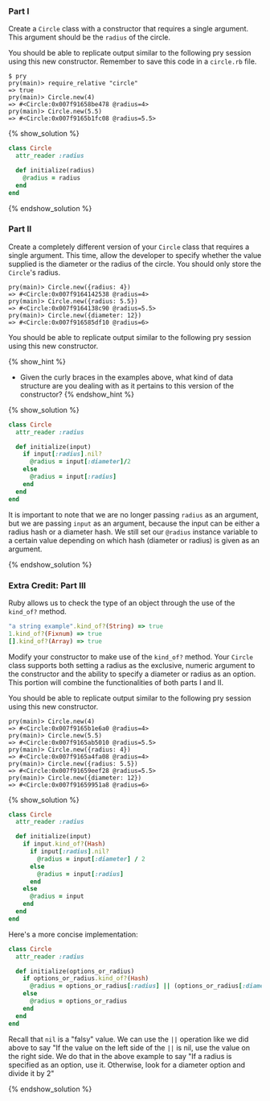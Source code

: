 ### Part I

Create a `Circle` class with a constructor that requires a single argument.
This argument should be the `radius` of the circle.

You should be able to replicate output similar to the following pry session using this new
constructor. Remember to save this code in a `circle.rb` file.

```no-highlight
$ pry
pry(main)> require_relative "circle"
=> true
pry(main)> Circle.new(4)
=> #<Circle:0x007f91658be478 @radius=4>
pry(main)> Circle.new(5.5)
=> #<Circle:0x007f9165b1fc08 @radius=5.5>
```

{% show_solution %}
```ruby
class Circle
  attr_reader :radius

  def initialize(radius)
    @radius = radius
  end
end
```
{% endshow_solution %}

### Part II

Create a completely different version of your `Circle` class that requires a
single argument. This time, allow the developer to specify whether the value
supplied is the diameter or the radius of the circle. You should only store the
`Circle`'s radius.

```no-highlight
pry(main)> Circle.new({radius: 4})
=> #<Circle:0x007f9164142538 @radius=4>
pry(main)> Circle.new({radius: 5.5})
=> #<Circle:0x007f9164138c90 @radius=5.5>
pry(main)> Circle.new({diameter: 12})
=> #<Circle:0x007f916585df10 @radius=6>
```

You should be able to replicate output similar to the following pry session using this new
constructor.

{% show_hint %}
* Given the curly braces in the examples above,
  what kind of data structure are you dealing with as it pertains to this version of the
  constructor?
{% endshow_hint %}

{% show_solution %}
```ruby
class Circle
  attr_reader :radius

  def initialize(input)
    if input[:radius].nil?
      @radius = input[:diameter]/2
    else
      @radius = input[:radius]
    end
  end
end
```

It is important to note that we are no longer passing `radius` as an argument, but we are passing `input` as an argument, because the input can be either a radius hash or a diameter hash. We still set our `@radius` instance variable to a certain value depending on which hash (diameter or radius) is given as an argument.

{% endshow_solution %}

### Extra Credit: Part III

Ruby allows us to check the type of an object through the use of
the `kind_of?` method.

```ruby
"a string example".kind_of?(String) => true
1.kind_of?(Fixnum) => true
[].kind_of?(Array) => true
```

Modify your constructor to make use of the `kind_of?` method.
Your `Circle` class supports both setting a radius as the exclusive, numeric argument to
the constructor and the ability to specify a diameter or radius as an option.
This portion will combine the functionalities of both parts I and II.

You should be able to replicate output similar to the following pry session using this new
constructor.

```no-highlight
pry(main)> Circle.new(4)
=> #<Circle:0x007f9165b1e6a0 @radius=4>
pry(main)> Circle.new(5.5)
=> #<Circle:0x007f9165ab5010 @radius=5.5>
pry(main)> Circle.new({radius: 4})
=> #<Circle:0x007f9165a4fa08 @radius=4>
pry(main)> Circle.new({radius: 5.5})
=> #<Circle:0x007f91659eef28 @radius=5.5>
pry(main)> Circle.new({diameter: 12})
=> #<Circle:0x007f91659951a8 @radius=6>
```

{% show_solution %}
```ruby
class Circle
  attr_reader :radius

  def initialize(input)
    if input.kind_of?(Hash)
      if input[:radius].nil?
        @radius = input[:diameter] / 2
      else
        @radius = input[:radius]  
      end
    else
      @radius = input
    end
  end
end
```

Here's a more concise implementation:

```ruby
class Circle
  attr_reader :radius

  def initialize(options_or_radius)
    if options_or_radius.kind_of?(Hash)
      @radius = options_or_radius[:radius] || (options_or_radius[:diameter] / 2)
    else
      @radius = options_or_radius
    end
  end
end
```

Recall that `nil` is a "falsy" value. We can use the `||` operation like we did
above to say "If the value on the left side of the `||` is nil, use the value on
the right side. We do that in the above example to say "If a radius is specified
as an option, use it. Otherwise, look for a diameter option and divide it by 2"

{% endshow_solution %}

